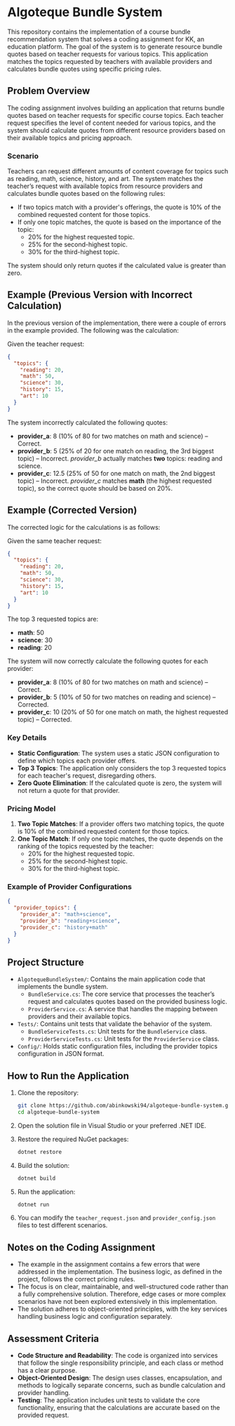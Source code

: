 
# Algoteque Bundle System

This repository contains the implementation of a course bundle recommendation system that solves a coding assignment for KK, an education platform. The goal of the system is to generate resource bundle quotes based on teacher requests for various topics. This application matches the topics requested by teachers with available providers and calculates bundle quotes using specific pricing rules.

## Problem Overview

The coding assignment involves building an application that returns bundle quotes based on teacher requests for specific course topics. Each teacher request specifies the level of content needed for various topics, and the system should calculate quotes from different resource providers based on their available topics and pricing approach.

### Scenario

Teachers can request different amounts of content coverage for topics such as reading, math, science, history, and art. The system matches the teacher’s request with available topics from resource providers and calculates bundle quotes based on the following rules:

- If two topics match with a provider's offerings, the quote is 10% of the combined requested content for those topics.
- If only one topic matches, the quote is based on the importance of the topic:
  - 20% for the highest requested topic.
  - 25% for the second-highest topic.
  - 30% for the third-highest topic.

The system should only return quotes if the calculated value is greater than zero.

## Example (Previous Version with Incorrect Calculation)

In the previous version of the implementation, there were a couple of errors in the example provided. The following was the calculation:

Given the teacher request:

```json
{
  "topics": {
    "reading": 20,
    "math": 50,
    "science": 30,
    "history": 15,
    "art": 10
  }
}
```

The system incorrectly calculated the following quotes:

- **provider_a**: 8 (10% of 80 for two matches on math and science) – Correct.
- **provider_b**: 5 (25% of 20 for one match on reading, the 3rd biggest topic) – Incorrect. *provider_b* actually matches **two** topics: reading and science.
- **provider_c**: 12.5 (25% of 50 for one match on math, the 2nd biggest topic) – Incorrect. *provider_c* matches **math** (the highest requested topic), so the correct quote should be based on 20%.

## Example (Corrected Version)

The corrected logic for the calculations is as follows:

Given the same teacher request:

```json
{
  "topics": {
    "reading": 20,
    "math": 50,
    "science": 30,
    "history": 15,
    "art": 10
  }
}
```

The top 3 requested topics are:
- **math**: 50
- **science**: 30
- **reading**: 20

The system will now correctly calculate the following quotes for each provider:

- **provider_a**: 8 (10% of 80 for two matches on math and science) – Correct.
- **provider_b**: 5 (10% of 50 for two matches on reading and science) – Corrected.
- **provider_c**: 10 (20% of 50 for one match on math, the highest requested topic) – Corrected.

### Key Details

- **Static Configuration**: The system uses a static JSON configuration to define which topics each provider offers.
- **Top 3 Topics**: The application only considers the top 3 requested topics for each teacher's request, disregarding others.
- **Zero Quote Elimination**: If the calculated quote is zero, the system will not return a quote for that provider.

### Pricing Model

1. **Two Topic Matches**: If a provider offers two matching topics, the quote is 10% of the combined requested content for those topics.
2. **One Topic Match**: If only one topic matches, the quote depends on the ranking of the topics requested by the teacher:
   - 20% for the highest requested topic.
   - 25% for the second-highest topic.
   - 30% for the third-highest topic.

### Example of Provider Configurations

```json
{
  "provider_topics": {
    "provider_a": "math+science",
    "provider_b": "reading+science",
    "provider_c": "history+math"
  }
}
```

## Project Structure

- `AlgotequeBundleSystem/`: Contains the main application code that implements the bundle system.
  - `BundleService.cs`: The core service that processes the teacher’s request and calculates quotes based on the provided business logic.
  - `ProviderService.cs`: A service that handles the mapping between providers and their available topics.
- `Tests/`: Contains unit tests that validate the behavior of the system.
  - `BundleServiceTests.cs`: Unit tests for the `BundleService` class.
  - `ProviderServiceTests.cs`: Unit tests for the `ProviderService` class.
- `Config/`: Holds static configuration files, including the provider topics configuration in JSON format.

## How to Run the Application

1. Clone the repository:
   ```bash
   git clone https://github.com/abinkowski94/algoteque-bundle-system.git
   cd algoteque-bundle-system
   ```

2. Open the solution file in Visual Studio or your preferred .NET IDE.

3. Restore the required NuGet packages:
   ```bash
   dotnet restore
   ```

4. Build the solution:
   ```bash
   dotnet build
   ```

5. Run the application:
   ```bash
   dotnet run
   ```

6. You can modify the `teacher_request.json` and `provider_config.json` files to test different scenarios.

## Notes on the Coding Assignment

- The example in the assignment contains a few errors that were addressed in the implementation. The business logic, as defined in the project, follows the correct pricing rules.
- The focus is on clear, maintainable, and well-structured code rather than a fully comprehensive solution. Therefore, edge cases or more complex scenarios have not been explored extensively in this implementation.
- The solution adheres to object-oriented principles, with the key services handling business logic and configuration separately.

## Assessment Criteria

- **Code Structure and Readability**: The code is organized into services that follow the single responsibility principle, and each class or method has a clear purpose.
- **Object-Oriented Design**: The design uses classes, encapsulation, and methods to logically separate concerns, such as bundle calculation and provider handling.
- **Testing**: The application includes unit tests to validate the core functionality, ensuring that the calculations are accurate based on the provided request.
